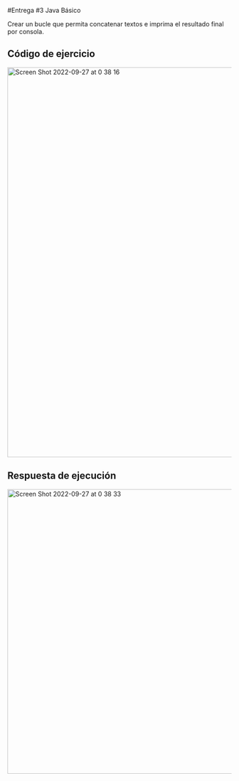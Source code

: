 #Entrega #3 Java Básico

Crear un bucle que permita concatenar textos e imprima el resultado final por consola.

## Código de ejercicio
<img width="877" alt="Screen Shot 2022-09-27 at 0 38 16" src="https://user-images.githubusercontent.com/42775364/192441247-e8fa4096-2d35-4395-9585-40ff55f2cc4f.png">

## Respuesta de ejecución
<img width="640" alt="Screen Shot 2022-09-27 at 0 38 33" src="https://user-images.githubusercontent.com/42775364/192441252-6300fa2d-9917-4a32-861d-94c20040f8b0.png">

